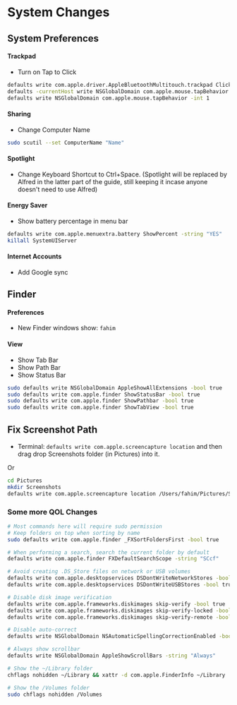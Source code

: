 # System Changes

## System Preferences

#### Trackpad

* Turn on Tap to Click
```bash
defaults write com.apple.driver.AppleBluetoothMultitouch.trackpad Clicking -bool true
defaults -currentHost write NSGlobalDomain com.apple.mouse.tapBehavior -int 1
defaults write NSGlobalDomain com.apple.mouse.tapBehavior -int 1
```

#### Sharing

* Change Computer Name
```bash
sudo scutil --set ComputerName "Name"
```

#### Spotlight

* Change Keyboard Shortcut to Ctrl+Space. \(Spotlight will be replaced by Alfred in the latter part of the guide, still keeping it incase anyone doesn't need to use Alfred\)

#### Energy Saver

* Show battery percentage in menu bar
```bash
defaults write com.apple.menuextra.battery ShowPercent -string "YES"
killall SystemUIServer
```

#### Internet Accounts

* Add Google sync

## Finder

#### Preferences

* New Finder windows show: `fahim`

#### View

* Show Tab Bar
* Show Path Bar
* Show Status Bar

```bash
sudo defaults write NSGlobalDomain AppleShowAllExtensions -bool true
sudo defaults write com.apple.finder ShowStatusBar -bool true
sudo defaults write com.apple.finder ShowPathbar -bool true
sudo defaults write com.apple.finder ShowTabView -bool true
```

## Fix Screenshot Path

* Terminal: `defaults write com.apple.screencapture location`  and then drag drop Screenshots folder (in Pictures) into it.

Or

```bash
cd Pictures
mkdir Screenshots
defaults write com.apple.screencapture location /Users/fahim/Pictures/Screenshots
```


### Some more QOL Changes

```bash
# Most commands here will require sudo permission
# Keep folders on top when sorting by name
sudo defaults write com.apple.finder _FXSortFoldersFirst -bool true

# When performing a search, search the current folder by default
defaults write com.apple.finder FXDefaultSearchScope -string "SCcf"

# Avoid creating .DS_Store files on network or USB volumes
defaults write com.apple.desktopservices DSDontWriteNetworkStores -bool true
defaults write com.apple.desktopservices DSDontWriteUSBStores -bool true

# Disable disk image verification
defaults write com.apple.frameworks.diskimages skip-verify -bool true
defaults write com.apple.frameworks.diskimages skip-verify-locked -bool true
defaults write com.apple.frameworks.diskimages skip-verify-remote -bool true

# Disable auto-correct
defaults write NSGlobalDomain NSAutomaticSpellingCorrectionEnabled -bool false

# Always show scrollbar
defaults write NSGlobalDomain AppleShowScrollBars -string "Always"

# Show the ~/Library folder
chflags nohidden ~/Library && xattr -d com.apple.FinderInfo ~/Library

# Show the /Volumes folder
sudo chflags nohidden /Volumes
